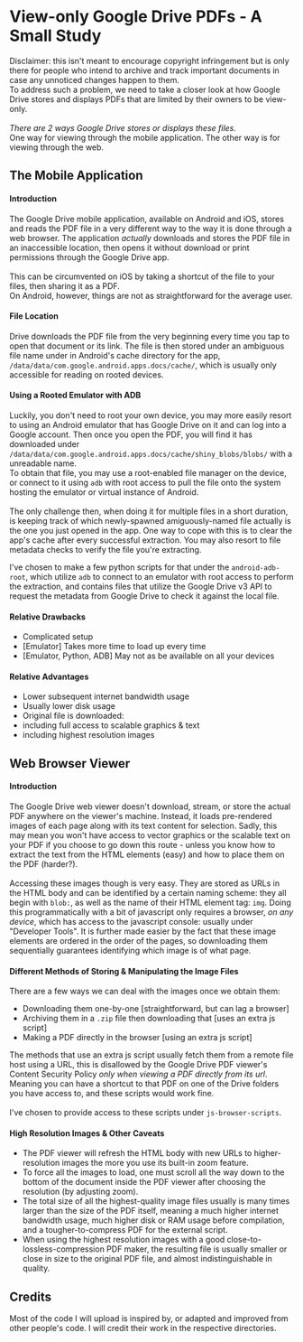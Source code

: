 # View-only Google Drive PDFs - A Small Study

Disclaimer: this isn't meant to encourage copyright infringement but is only there for people who intend to archive and track important documents in case any unnoticed changes happen to them.\
To address such a problem, we need to take a closer look at how Google Drive stores and displays PDFs that are limited by their owners to be view-only.\
\
*There are 2 ways Google Drive stores or displays these files.*\
One way for viewing through the mobile application. The other way is for viewing through the web.

## The Mobile Application

#### Introduction

The Google Drive mobile application, available on Android and iOS, stores and reads the PDF file in a very different way to the way it is done through a web browser. The application *actually* downloads and stores the PDF file in an inaccessible location, then opens it without download or print permissions through the Google Drive app.\
\
This can be circumvented on iOS by taking a shortcut of the file to your files, then sharing it as a PDF.\
On Android, however, things are not as straightforward for the average user.

#### File Location

Drive downloads the PDF file from the very beginning every time you tap to open that document or its link. The file is then stored under an ambiguous file name under in Android's cache directory for the app, `/data/data/com.google.android.apps.docs/cache/`, which is usually only accessible for reading on rooted devices.

#### Using a Rooted Emulator with ADB

Luckily, you don't need to root your own device, you may more easily resort to using an Android emulator that has Google Drive on it and can log into a Google account. Then once you open the PDF, you will find it has downloaded under `/data/data/com.google.android.apps.docs/cache/shiny_blobs/blobs/` with a unreadable name.\
To obtain that file, you may use a root-enabled file manager on the device, or connect to it using `adb` with root access to pull the file onto the system hosting the emulator or virtual instance of Android.\
\
The only challenge then, when doing it for multiple files in a short duration, is keeping track of which newly-spawned amiguously-named file actually is the one you just opened in the app. One way to cope with this is to clear the app's cache after every successful extraction. You may also resort to file metadata checks to verify the file you're extracting.

I've chosen to make a few python scripts for that under the `android-adb-root`, which utilize `adb` to connect to an emulator with root access to perform the extraction, and contains files that utilize the Google Drive v3 API to request the metadata from Google Drive to check it against the local file.
#### Relative Drawbacks

- Complicated setup
- [Emulator] Takes more time to load up every time
- [Emulator, Python, ADB] May not as be available on all your devices

#### Relative Advantages

- Lower subsequent internet bandwidth usage
- Usually lower disk usage
- Original file is downloaded:
- including full access to scalable graphics & text
- including highest resolution images

## Web Browser Viewer

#### Introduction

The Google Drive web viewer doesn't download, stream, or store the actual PDF anywhere on the viewer's machine. Instead, it loads pre-rendered images of each page along with its text content for selection. Sadly, this may mean you won't have access to vector graphics or the scalable text on your PDF if you choose to go down this route - unless you know how to extract the text from the HTML elements (easy) and how to place them on the PDF (harder?).\
\
Accessing these images though is very easy. They are stored as URLs in the HTML body and can be identified by a certain naming scheme: they all begin with `blob:`, as well as the name of their HTML element tag: `img`. Doing this programmatically with a bit of javascript only requires a browser, *on any device*, which has access to the javascript console: usually under "Developer Tools". It is further made easier by the fact that these image elements are ordered in the order of the pages, so downloading them sequentially guarantees identifying which image is of what page.

#### Different Methods of Storing & Manipulating the Image Files

There are a few ways we can deal with the images once we obtain them:

- Downloading them one-by-one [straightforward, but can lag a browser]
- Archiving them in a `.zip` file then downloading that [uses an extra js script]
- Making a PDF directly in the browser [using an extra js script]

The methods that use an extra js script usually fetch them from a remote file host using a URL, this is disallowed by the Google Drive PDF viewer's Content Security Policy *only when viewing a PDF directly from its url*. Meaning you can have a shortcut to that PDF on one of the Drive folders you have access to, and these scripts would work fine.\
\
I've chosen to provide access to these scripts under `js-browser-scripts`.

#### High Resolution Images & Other Caveats

- The PDF viewer will refresh the HTML body with new URLs to higher-resolution images the more you use its built-in zoom feature.
- To force all the images to load, one must scroll all the way down to the bottom of the document inside the PDF viewer after choosing the resolution (by adjusting zoom).
- The total size of all the highest-quality image files usually is many times larger than the size of the PDF itself, meaning a much higher internet bandwidth usage, much higher disk or RAM usage before compilation, and a tougher-to-compress PDF for the external script.
- When using the highest resolution images with a good close-to-lossless-compression PDF maker, the resulting file is usually smaller or close in size to the original PDF file, and almost indistinguishable in quality.

## Credits

Most of the code I will upload is inspired by, or adapted and improved from other people's code. I will credit their work in the respective directories.